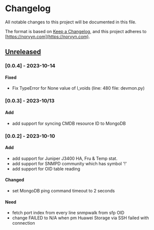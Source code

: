 # Changelog
All notable changes to this project will be documented in this file.

The format is based on [Keep a Changelog](https://keepachangelog.com/en/1.0.0/),
and this project adheres to [https://norvyn.com](https://norvyn.com).

## [Unreleased]
### [0.0.4] - 2023-10-14
#### Fixed
- Fix TypeError for None value of l_voids (line: 480 file: devmon.py)

### [0.0.3] - 2023-10/13
#### Add
- add support for syncing CMDB resource ID to MongoDB

### [0.0.2] - 2023-10-10
#### Add
- add support for Juniper J3400 HA, Fru & Temp stat.
- add support for SNMPD community which has symbol '!'
- add support for OID table reading

#### Changed
- set MongoDB ping command timeout to 2 seconds

#### Need
- fetch port index from every line snmpwalk from sfp OID
- change FAILED to N/A when pm Huawei Storage via SSH failed with connection




[Unreleased]: https://norvyn.com
[3.3]: https://norvyn.com
